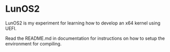 # LunOS2

LunOS2 is my experiment for learning how to develop an x64 kernel using UEFI.

Read the README.md in documentation for instructions on how to setup the environment for compiling.
